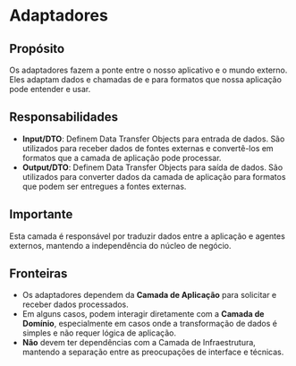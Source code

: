 # Adaptadores

## Propósito
Os adaptadores fazem a ponte entre o nosso aplicativo e o mundo externo. Eles adaptam dados e chamadas de e para formatos que nossa aplicação pode entender e usar.

## Responsabilidades
- **Input/DTO**: Definem Data Transfer Objects para entrada de dados. São utilizados para receber dados de fontes externas e convertê-los em formatos que a camada de aplicação pode processar.
- **Output/DTO**: Definem Data Transfer Objects para saída de dados. São utilizados para converter dados da camada de aplicação para formatos que podem ser entregues a fontes externas.

## Importante
Esta camada é responsável por traduzir dados entre a aplicação e agentes externos, mantendo a independência do núcleo de negócio.

## Fronteiras
- Os adaptadores dependem da **Camada de Aplicação** para solicitar e receber dados processados.
- Em alguns casos, podem interagir diretamente com a **Camada de Domínio**, especialmente em casos onde a transformação de dados é simples e não requer lógica de aplicação.
- **Não** devem ter dependências com a Camada de Infraestrutura, mantendo a separação entre as preocupações de interface e técnicas.
